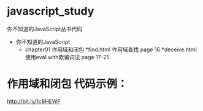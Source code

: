 # javascript_study
你不知道的JavaScript丛书代码

* 你不知道的JavaScript
    * chapter01 作用域和闭包
        *find.html 作用域查找  page 16
        *deceive.html 使用eval with欺骗词法 page 17-21

# 作用域和闭包 代码示例：
http://bit.ly/1c8HEWF